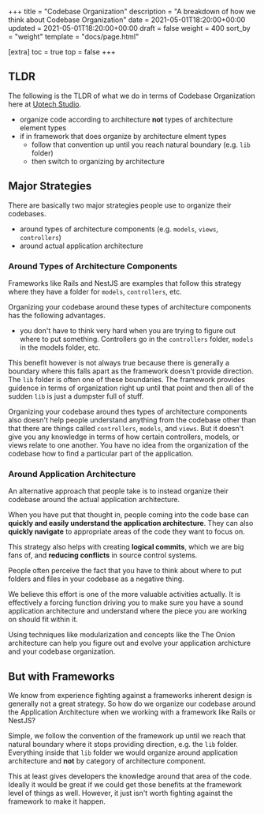 +++
title = "Codebase Organization"
description = "A breakdown of how we think about Codebase Organization"
date = 2021-05-01T18:20:00+00:00
updated = 2021-05-01T18:20:00+00:00
draft = false
weight = 400
sort_by = "weight"
template = "docs/page.html"

[extra]
toc = true
top = false
+++

## TLDR

The following is the TLDR of what we do in terms of Codebase Organization here at [Uptech Studio][].

* organize code according to architecture **not** types of architecture element types
* if in framework that does organize by architecture elment types
	* follow that convention up until you reach natural boundary (e.g. `lib` folder)
	* then switch to organizing by architecture

## Major Strategies

There are basically two major strategies people use to organize their codebases.

* around types of architecture components (e.g. `models`, `views`, `controllers`)
* around actual application architecture

### Around Types of Architecture Components

Frameworks like Rails and NestJS are examples that follow this strategy where they have a folder for `models`, `controllers`, etc.

Organizing your codebase around these types of architecture components has the following advantages.

* you don't have to think very hard when you are trying to figure out where to put something. Controllers go in the `controllers` folder, `models` in the models folder, etc.

This benefit however is not always true because there is generally a boundary where this falls apart as the framework doesn't provide direction. The `lib` folder is often one of these boundaries. The framework provides guidence in terms of organization right up until that point and then all of the sudden `lib` is just a dumpster full of stuff.

Organizing your codebase around thes types of architecture components also doesn't help people understand anything from the codebase other than that there are things called `controllers`, `models`, and `views`. But it doesn't give you any knowledge in terms of how certain controllers, models, or views relate to one another. You have no idea from the organization of the codebase how to find a particular part of the application.

### Around Application Architecture

An alternative approach that people take is to instead organize their codebase around the actual application architecture.

When you have put that thought in, people coming into the code base can **quickly and easily understand the application architecture**. They can also **quickly navigate** to appropriate areas of the code they want to focus on.

This strategy also helps with creating **logical commits**, which we are big fans of, and **reducing conflicts** in source control systems.

People often perceive the fact that you have to think about where to put folders and files in your codebase as a negative thing.

We believe this effort is one of the more valuable activities actually. It is effectively a forcing function driving you to make sure you have a sound application architecture and understand where the piece you are working on should fit within it.

Using techniques like modularization and concepts like the The Onion architecture can help you figure out and evolve your application archicture and your codebase organization.

## But with Frameworks

We know from experience fighting against a frameworks inherent design is generally not a great strategy. So how do we organize our codebase around the Application Architecture when we working with a framework like Rails or NestJS?

Simple, we follow the convention of the framework up until we reach that natural boundary where it stops providing direction, e.g. the `lib` folder. Everything inside that `lib` folder we would organize around application architecture and **not** by category of architecture component.

This at least gives developers the knowledge around that area of the code. Ideally it would be great if we could get those benefits at the framework level of things as well. However, it just isn't worth fighting against the framework to make it happen.

[Uptech Studio]: https://uptechstudio.com
